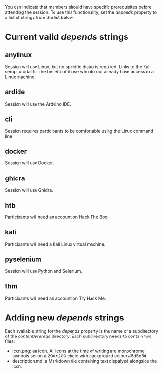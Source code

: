 You can indicate that members should have specific prerequisites before attending the session. To use this functionality, set the _depends_ property to a list of strings from the list below.

# Current valid _depends_ strings

## anylinux

Session will use Linux, but no specific distro is required. Links to the Kali setup tutorial for the benefit of those who do not already have access to a Linux machine.

## ardide

Session will use the Arduino IDE.

## cli

Session requires participants to be comfortable using the Linux command line

## docker

Session will use Docker.

## ghidra

Session will use Ghidra.

## htb

Participants will need an account on Hack The Box.

## kali

Participants will need a Kali Linux virtual machine.

## pyselenium

Session will use Python and Selenium.

## thm

Participants will need an account on Try Hack Me.

# Adding new _depends_ strings

Each available string for the _depends_ property is the name of a subdirectory of the _content/prereqs_ directory. Each subdirectory needs to contain two files:

- icon.png: an icon. All icons at the time of writing are monochrome symbols set on a 200*200 circle with background colour #5d5d5d
- description.md: a Markdown file containing text dispalyed alongside the icon.